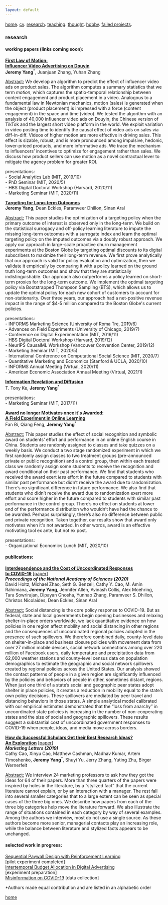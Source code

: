```yaml
---
layout: default
---
```


[home](./). [cv](./cv.html). [research](./research.md). [teaching](./teaching.md). [thought](./thought.md). [hobby](./hobby.md). [failed projects](./failed.md).

### research 

<!--
#### research interests:
<ins>Topic:</ins> Targeting, Advertising, Diffusion, Entertainment & Commerce, Behavioral Economics & Consumer Behavior<br/>
<ins>Method:</ins> Causal Inference (Experimental and Observational), Machine Learning (Computer Vision and Reinforcement Learning)
-->

#### working papers (links coming soon):

<ins>**First Law of Motion: <br/>
Influencer Video Advertising on Douyin**</ins> <!--[<a href="">paper</a>][<a href=" ">slides</a>]<br/>--> <br/>
**Jeremy Yang**<sup>*</sup>, Juanjuan Zhang, Yuhan Zhang

<ins>Abstract:</ins> We develop an algorithm to predict the effect of influencer video ads on product sales. The algorithm computes a summary statistics that we term _motion_, which captures the spatio-temporal relationship between content engagement and product placement in a video. Analogous to a fundamental law in Newtonian mechanics, motion (sales) is generated when the object (product placement) is impressed with a force (content engagement) in the space and time (video). We tested the algorithm with an analysis of 40,000 influencer video ads on Douyin, the Chinese version of TikTok and the largest short video platform in the world. We exploit variation in video posting time to identify the causal effect of video ads on sales via diff-in-diff. Videos of higher motion are more effective in driving sales. This effect is sizable, robust, and is more pronounced among impulsive, hedonic, lower-priced products, and more informative ads. We trace the mechanism to influencers’ incentives to optimize for engagement rather than sales. We discuss how product sellers can use motion as a novel contractual lever to mitigate the agency problem for greater ROI. 

presentations:<br/>
\- Social Analytics Lab (MIT, 2019/10)<br/>
\- PhD Seminar (MIT, 2020/5)<br/>
\- HBS Digital Doctoral Workshop (Harvard, 2020/11)<br/>
\- Marketing Seminar (MIT, 2020/11)<br/>


<ins>**Targeting for Long-term Outcomes**</ins> <!--[<a href="">paper</a>][<a href=" ">slides</a>]--> <br/>
**Jeremy Yang**, Dean Eckles, Paramveer Dhillon, Sinan Aral

<ins>Abstract:</ins> This paper studies the optimization of a targeting policy when the primary outcome of interest is observed only in the long-term. We build on the statistical surrogacy and off-policy learning literature to impute the missing long-term outcomes with a surrogate index and learn the optimal targeting policy on the imputed outcomes via a doubly robust approach. We apply our approach in large-scale proactive churn management experiments at the Boston Globe by targeting optimal discounts to its digital subscribers to maximize their long-term revenue. We first prove analytically that our approach is valid for policy evaluation and optimization, then we validate it empirically by comparing it with a policy learned on the ground truth long-term outcomes and show that they are statistically indistinguishable. Our approach also outperforms a policy learned on short-term proxies for the long-term outcome. We implement the optimal targeting policy via Bootstrapped Thompson Sampling (BTS), which allows us to update the optimal policy for each new cohort of customers to account for non-stationarity. Over three years, our approach had a net-positive revenue impact in the range of \$4-5 million compared to the Boston Globe's current policies.

presentations:<br/>
\- INFORMS Marketing Science (University of Roma Tre, 2019/6)<br/>
\- Advances on Field Experiments (University of Chicago, 2019/7)<br/>
\- Conference on Digital Experimentation (MIT, 2019/11)<br/>
\- HBS Digital Doctoral Workshop (Harvard, 2019/12)<br/>
\- NeurIPS CausalML Workshop (Vancouver Convention Center, 2019/12)<br/>
\- Marketing Seminar (MIT, 2020/5)<br/>
\- International Conference on Computational Social Science (MIT, 2020/7)<br/>
\- Quantitative Marketing and Economics (Stanford & UCLA, 2020/10)<br/>
\- INFORMS Annual Meeting (Virtual, 2020/11)<br/>
\- American Economic Association Annual Meeting (Virtual, 2021/1)<br/>

<!--
Abstract: TikTok is the most popular short video platform in the world with over 500M active users. We show three sets of early results using a unique dataset with detailed information on influencer created advertising videos, user engagement with the video (e.g., like, comment and share) and product page visits and sales on Douyin (the Chinese version of TikTok) : (1) by exploiting the differential timing of video posting, we use a difference in difference approach to estimate the causal effect of influencer advertising on product page visits and sales and calculate influencer ROI, (2) we use methods in computer vision to extract feature embeddings from the videos and show that video content and influencer fixed effect explains about the same amount of variation in sales, (3) somewhat surprisingly, user engagement with the video is not predictive of sales, it suggests that it might not be a good idea for brands to choose influencers based on past engagement if they want to generate short-term sales.
-->

<ins>**Information Revelation and Diffusion**</ins> <!--[<a href="">paper</a>][<a href=" ">slides</a>]<br/>--> <br/>
T. Tony Ke, **Jeremy Yang**<sup>*</sup> 

presentations:<br/>
\- Marketing Seminar (MIT, 2017/11)<br/>

<!--
Abstract: We investigate how uncertainty affects information sharing behavior. Using data on the spread of scientific news regarding the discovery of Higgs boson on Twitter in July 2012 we find that: (1) the main effect of uncertainty reduction on sharing probability is positive, (2) there's positive peer effect (crowding in) in the pre announcement or rumor phase that is characterized by piecemeal release of signals that are informative but noisy (high to medium uncertainty), (3) peer effect becomes negative (crowding out) in the post-announcement phase when the discovery is officially confirmed (low uncertainty) and (4) because of the negative interaction between information uncertainty and peer effect, when the number of sharing peers exceed some threshold, individuals are more likely to share when uncertainty is higher. This result suggests that the crowding in effect in rumor phase tends to amplify diffusion while the crowding out effect after confirmation tends to suppress diffusion. This motivates a simple learning model that highlights the mechanism through which uncertainty interacts with peer effects to drive the pattern of diffusion and offers a potential explanation to why rumors tend to diffuse wider and faster than verified news, even when the content of information is holding fixed. We further corroborate the result by analyzing a broader dataset that contains over 2400 rumors about 5 breaking news on Twitter from 2014-2015.
-->

<ins>**Award no longer Motivates once it's Awarded:<br/>
A Field Experiment in Online Learning**</ins> <!--[<a href="">paper</a>][<a href=" ">slides</a>]<br/>--> <br/>
Fan Bi, Qiang Feng, **Jeremy Yang**<sup>*</sup> 

<ins>Abstract:</ins> This paper studies the effect of social recognition and symbolic award on students’ effort and performance in an online English course in China. Students are randomly assigned to classes and take quizzes on a weekly basis. We conduct a two stage randomized experiment in which we first randomly assign classes to two treatment groups (pre-announced private or public recognition) and a control group, then within each treated class we randomly assign some students to receive the recognition and award conditional on their past performance. We find that students who received the award exert _less_ effort in the future compared to students with similar past performance but didn’t receive the award due to randomization. There’s no significant difference in future performance. We also find that students who didn’t receive the award due to randomization exert more effort and score higher in the future compared to students with similar past performance in the control group. There’s no effect on students at lower end of the performance distribution who wouldn’t have had the chance to be awarded. Perhaps surprisingly, there’s also no difference between public and private recognition. Taken together, our results show that award only motivates when it's not awarded. In other words, award is an effective motivating tool ex ante, but not ex post.

presentations:<br/>
\- Organizational Economics Lunch (MIT, 2020/10)<br/>

#### publications:
<ins>**Interdependence and the Cost of Uncoordinated Responses <br/>
to COVID-19**</ins> [<a href="https://www.pnas.org/content/early/2020/07/29/2009522117">paper</a>]<br/>
**_Proceedings of the National Academy of Sciences (2020)_** <br/> 
David Holtz, Michael Zhao, Seth G. Benzell, Cathy Y. Cao, M. Amin Rahimiana, **Jeremy Yang**, Jennifer Allen, Avinash Collis, Alex Moehring, Tara Sowrirajan, Dipayan Ghosha, Yunhao Zhang, Paramveer S. Dhillon, Christos Nicolaides, Dean Eckles, Sinan Aral

<ins>Abstract:</ins> Social distancing is the core policy response to COVID-19. But as federal, state and local governments begin opening businesses and relaxing shelter-in-place orders worldwide, we lack quantitative evidence on how policies in one region affect mobility and social distancing in other regions and the consequences of uncoordinated regional policies adopted in the presence of such spillovers. We therefore combined daily, county-level data on shelter-in-place and business closure policies with movement data from over 27 million mobile devices, social network connections among over 220 million of Facebook users, daily temperature and precipitation data from 62,000 weather stations and county-level census data on population demographics to estimate the geographic and social network spillovers created by regional policies across the United States. Our analysis showed the contact patterns of people in a given region are significantly influenced by the policies and behaviors of people in other, sometimes distant, regions. When just one third of a state’s social and geographic peer states adopt shelter in place policies, it creates a reduction in mobility equal to the state’s own policy decisions. These spillovers are mediated by peer travel and distancing behaviors in those states. A simple analytical model calibrated with our empirical estimates demonstrated that the “loss from anarchy” in uncoordinated state policies is increasing in the number of non-cooperating states and the size of social and geographic spillovers. These results suggest a substantial cost of uncoordinated government responses to COVID-19 when people, ideas, and media move across borders.

<ins>**How do Successful Scholars Get their Best Research Ideas? <br/>
An Exploration**</ins> [<a href="https://mitsloan.mit.edu/shared/ods/documents/?PublicationDocumentID=5970">paper</a>]<br/> 
**_Marketing Letters (2019)_** <br/> 
Cathy Cao, Xinyu Cao, Matthew Cashman, Madhav Kumar, Artem Timoshenko, **Jeremy Yang**<sup>*</sup>, Shuyi Yu, Jerry Zhang, Yuting Zhu, Birger Wernerfelt

<ins>Abstract:</ins> We interview 24 marketing professors to ask how they got the ideas for 64 of their papers. More than three quarters of the papers were inspired by holes in the literature, by a “stylized fact” that the current literature cannot explain, or by an interaction with a manager. The rest fall into several smaller categories that to a large extent can be seen as special cases of the three big ones. We describe how papers from each of the three big categories help move the literature forward. We also illustrate the range of situations contained in each category by way of several examples. Among the authors we interview, most do not use a single source. As these authors become more senior, managerial contacts play an increasing role, while the balance between literature and stylized facts appears to be unchanged.

<!-- #### revise & resubmit:-->

#### selected work in progress:
<ins>Sequential Paywall Design with Reinforcement Learning</ins> <br/>
[pilot experiment completed] <br/> 
<ins>Intertemporal Budget Allocation in Digital Advertising</ins> <br/>
[experiment preparation] <br/>
<ins>Misinformation on COVID-19</ins> [data collection]

<!--
<ins>Information Revelation and Diffusion</ins> [analysis & writing] <br/>
<ins>Using Bounded Outcome to Improve the Design of Exploration Policy</ins> [analysis & writing] <br/> 
-->
*Authors made equal contribution and are listed in an alphabetic order

[home](./)
